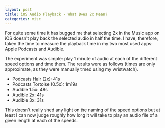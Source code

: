 ```yaml
---
layout: post
title: iOS Audio Playback - What Does 2x Mean?
categories: misc
---
```

For quite some time it has bugged me that selecting 2x in the Music app on iOS doesn't play back the selected audio in half the time.  I have, therefore, taken the time to measure the playback time in my two most used apps: Apple Podcasts and Audible.

The experiment was simple: play 1 minute of audio at each of the different speed options and time them.  The results were as follows (times are only approximate, as they were manually timed using my wristwatch).

* Podcasts Hair (2x): 41s
* Podcasts Tortoise (0.5x): 1m19s
* Audible 1.5x: 48s
* Audible 2x: 41s
* Audible 3x: 31s

This doesn't really shed any light on the naming of the speed options but at least I can now judge roughly how long it will take to play an audio file of a given length at each of the speeds.

